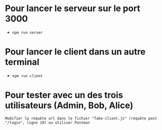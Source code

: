 # Pour lancer le serveur sur le port 3000
- `npm run server`

#  Pour lancer le client dans un autre terminal
- `npm run client`

# Pour tester avec un des trois utilisateurs (Admin, Bob, Alice)
 `Modifier la requête url dans le fichier "fake-client.js" (requête post "/login", ligne 10) ou utiliser Postman`